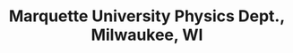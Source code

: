 ---
title: "Marquette University Physics Dept., Milwaukee, WI"
project_id: 
conference_id: ""
presenters:
   - peter_bandettini
summary: "Marquette University Physics Dept., Milwaukee, WI"
file: /assets/presentations/
filename: 
layout: presentation
---